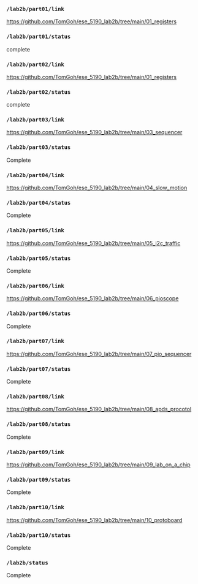 ### `/lab2b/part01/link`
https://github.com/TomGoh/ese_5190_lab2b/tree/main/01_registers
### `/lab2b/part01/status`
complete
### `/lab2b/part02/link`
https://github.com/TomGoh/ese_5190_lab2b/tree/main/01_registers
### `/lab2b/part02/status`
complete
### `/lab2b/part03/link`
https://github.com/TomGoh/ese_5190_lab2b/tree/main/03_sequencer
### `/lab2b/part03/status`
Complete
### `/lab2b/part04/link`
https://github.com/TomGoh/ese_5190_lab2b/tree/main/04_slow_motion
### `/lab2b/part04/status`
Complete
### `/lab2b/part05/link`
https://github.com/TomGoh/ese_5190_lab2b/tree/main/05_i2c_traffic
### `/lab2b/part05/status`
Complete
### `/lab2b/part06/link`
https://github.com/TomGoh/ese_5190_lab2b/tree/main/06_pioscope
### `/lab2b/part06/status`
Complete
### `/lab2b/part07/link`
https://github.com/TomGoh/ese_5190_lab2b/tree/main/07_pio_sequencer
### `/lab2b/part07/status`
Complete
### `/lab2b/part08/link`
https://github.com/TomGoh/ese_5190_lab2b/tree/main/08_apds_procotol
### `/lab2b/part08/status`
Complete
### `/lab2b/part09/link`
https://github.com/TomGoh/ese_5190_lab2b/tree/main/09_lab_on_a_chip
### `/lab2b/part09/status`
Complete
### `/lab2b/part10/link`
https://github.com/TomGoh/ese_5190_lab2b/tree/main/10_protoboard
### `/lab2b/part10/status`
Complete
### `/lab2b/status`
Complete
